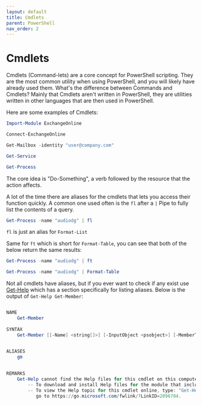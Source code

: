 ```yaml
---
layout: default
title: Cmdlets
parent: PowerShell
nav_order: 2
---
```

# Cmdlets
Cmdlets (Command-lets) are a core concept for PowerShell scripting. They are the most common utility when using PowerShell, and you will likely have already used them. What's the difference between Commands and Cmdlets? Mainly that Cmdlets aren't written in PowerShell, they are utilities written in other languages that are then used in PowerShell.

Here are some examples of Cmdlets:
```powershell
Import-Module ExchangeOnline

Connect-ExchangeOnline

Get-Mailbox -identity "user@company.com"

Get-Service

Get-Process
```

The core idea is "Do-Something", a verb followed by the resource that the action affects.

A lot of the time there are aliases for the cmdlets that lets you access their function quickly. A common one used often is the `fl` after a `|` Pipe to fully list the contents of a query.

```powershell
Get-Process -name "audiodg" | fl
```

`fl` is just an alias for `Format-List`

Same for `ft` which is short for `Format-Table`, you can see that both of the below return the same results:

```powershell
Get-Process -name "audiodg" | ft
```

```powershell
Get-Process -name "audiodg" | Format-Table
```

Not all cmdlets have aliases, but if you ever want to check if any exist use [Get-Help] which has a section specifically for listing aliases. Below is the output of `Get-Help Get-Member`: 

```powershell

NAME
    Get-Member
    
SYNTAX
    Get-Member [[-Name] <string[]>] [-InputObject <psobject>] [-MemberType {AliasProperty | CodeProperty | Property | NoteProperty | ScriptProperty | PropertySet | Method | CodeMethod | ScriptMethod | Methods | ParameterizedProperty | MemberSet | Event | Dynamic | InferredProperty | Properties | All}] [-View {Extended | Adapted | Base | All}] [-Static] [-Force] [<CommonParameters>]
    

ALIASES
    gm
    

REMARKS
    Get-Help cannot find the Help files for this cmdlet on this computer. It is displaying only partial help.
        -- To download and install Help files for the module that includes this cmdlet, use Update-Help.
        -- To view the Help topic for this cmdlet online, type: "Get-Help Get-Member -Online" or
           go to https://go.microsoft.com/fwlink/?LinkID=2096704.
```
[Get-Help]: https://kasmichta.github.io/hjkl/docs/PowerShell/get-help.html
